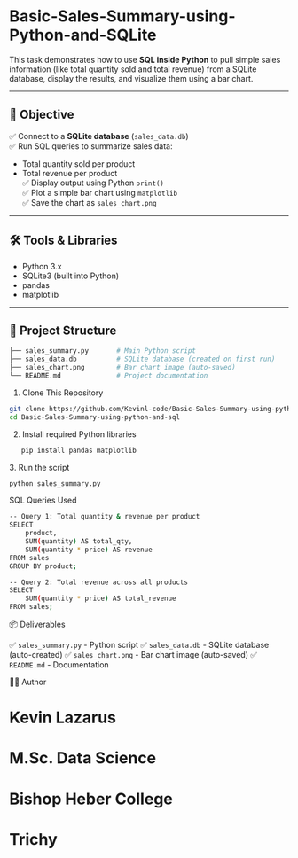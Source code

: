 # Basic-Sales-Summary-using-Python-and-SQLite

This task demonstrates how to use **SQL inside Python** to pull simple sales information (like total quantity sold and total revenue) from a SQLite database, display the results, and visualize them using a bar chart.

---

## 🎯 Objective

✅ Connect to a **SQLite database** (`sales_data.db`)  
✅ Run SQL queries to summarize sales data:  
  - Total quantity sold per product  
  - Total revenue per product  
✅ Display output using Python `print()`  
✅ Plot a simple bar chart using `matplotlib`  
✅ Save the chart as `sales_chart.png`  

---

## 🛠️ Tools & Libraries

- Python 3.x
- SQLite3 (built into Python)
- pandas
- matplotlib

---

## 📂 Project Structure

```bash
├── sales_summary.py       # Main Python script
├── sales_data.db          # SQLite database (created on first run)
├── sales_chart.png        # Bar chart image (auto-saved)
└── README.md              # Project documentation
```
1. Clone This Repository

```bash
git clone https://github.com/Kevinl-code/Basic-Sales-Summary-using-python-and-sql.git
cd Basic-Sales-Summary-using-python-and-sql
```
2. Install required Python libraries

```bash
   pip install pandas matplotlib
```

3️. Run the script
   ```bash
  python sales_summary.py
  ```

SQL Queries Used
```bash
-- Query 1: Total quantity & revenue per product
SELECT 
    product, 
    SUM(quantity) AS total_qty, 
    SUM(quantity * price) AS revenue
FROM sales
GROUP BY product;

-- Query 2: Total revenue across all products
SELECT 
    SUM(quantity * price) AS total_revenue
FROM sales;
```

📦 Deliverables

✅ `sales_summary.py` - Python script
✅ `sales_data.db` - SQLite database (auto-created)
✅ `sales_chart.png` - Bar chart image (auto-saved)
✅ `README.md` - Documentation

👨‍💻 Author

# Kevin Lazarus
# M.Sc. Data Science
# Bishop Heber College
# Trichy




